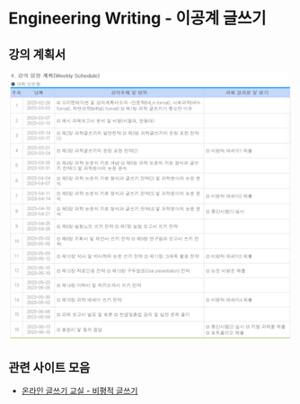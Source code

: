 # Engineering Writing - 이공계 글쓰기

## 강의 계획서
![](img/23-03-07-08-10-22.png)

## 관련 사이트 모음
 - [온라인 글쓰기 교실 - 비평적 글쓰기](https://owl.snu.ac.kr/%EB%B9%84%ED%8F%89%EC%A0%81-%EA%B8%80%EC%93%B0%EA%B8%B0/)